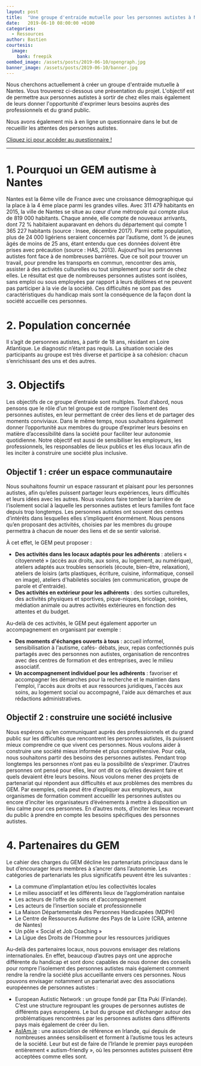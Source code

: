 ```yaml
---
layout: post
title:  "Une groupe d'entraide mutuelle pour les personnes autistes à Nantes"
date:   2019-06-10 08:00:00 +0100
categories:
  - Ressources
author: Bastien
courtesis:
  image:
    bank: freepik
oembed_image: /assets/posts/2019-06-10/opengraph.jpg
banner_image: /assets/posts/2019-06-10/banner.jpg
---
```



Nous cherchons actuellement à créer un groupe d'entraide mutuelle à Nantes.
Vous trouverez ci-dessous une présentation du projet.
L'objectif est de permettre aux personnes autistes à sortir de chez elles mais également de leurs donner l'opportunité d'exprimer leurs besoins auprès des professionnels et du grand public. 
 
Nous avons également mis à en ligne un questionnaire dans le but de recueillir les attentes des personnes autistes.

<div class="center">

<a class="big" href="https://docs.google.com/forms/d/e/1FAIpQLSeyk298n2L5ZoVuY6s43QNEKsauLmSjGOTBFk7YiQ7vgfOJHQ/viewform">Cliquez ici pour accéder au questionnaire !</a>

</div>


----

# 1. Pourquoi un GEM autisme à Nantes

Nantes est la 6ème ville de France avec une croissance démographique qui la place à la 4 ème place
parmi les grandes villes. Avec 311 479 habitants en 2015, la ville de Nantes se situe au cœur d’une
métropole qui compte plus de 819 000 habitants. Chaque année, elle compte de nouveaux
arrivants, dont 72 % habitaient auparavant en dehors du département qui compte 1 365 227
habitants (source : Insee, décembre 2017). Parmi cette population, plus de 24 000 ligériens seraient
concernés par l’autisme, dont 1⁄3 de jeunes âgés de moins de 25 ans, étant entendu que ces données
doivent être prises avec précaution (source : HAS, 2013).
Aujourd’hui les personnes autistes font face à de nombreuses barrières. Que ce soit pour trouver un
travail, pour prendre les transports en commun, rencontrer des amis, assister à des activités
culturelles ou tout simplement pour sortir de chez elles.
Le résultat est que de nombreuses personnes autistes sont isolées, sans emploi ou sous employées
par rapport à leurs diplômes et ne peuvent pas participer à la vie de la société.
Ces difficultés ne sont pas des caractéristiques du handicap mais sont la conséquence de la façon
dont la société accueille ces personnes.

# 2. Population concernée
Il s’agit de personnes autistes, à partir de 18 ans, résidant en Loire Atlantique. Le diagnostic n’étant pas requis.
La situation sociale des participants au groupe est très diverse et participe à sa cohésion: chacun
s’enrichissant des uns et des autres.


# 3. Objectifs

Les objectifs de ce groupe d’entraide sont multiples.
Tout d’abord, nous pensons que le rôle d’un tel groupe est de rompre l’isolement des personnes
autistes, en leur permettant de créer des liens et de partager des moments conviviaux. Dans le
même temps, nous souhaitons également donner l’opportunité aux membres du groupe d’exprimer
leurs besoins en matière d’accessibilité dans la société pour faciliter leur autonomie quotidienne.
Notre objectif est aussi de sensibiliser les employeurs, les professionnels, les responsables de lieux
publics et les élus locaux afin de les inciter à construire une société plus inclusive.

## Objectif 1 : créer un espace communautaire

Nous souhaitons fournir un espace rassurant et plaisant pour les personnes autistes, afin qu’elles
puissent partager leurs expériences, leurs difficultés et leurs idées avec les autres. Nous voulons
faire tomber la barrière de l’isolement social à laquelle les personnes autistes et leurs familles font
face depuis trop longtemps.
Les personnes autistes ont souvent des centres d’intérêts dans lesquelles elles s’impliquent
énormément. Nous pensons qu’en proposant des activités, choisies par les membres du groupe
permettra à chacun de nouer des liens et de se sentir valorisé.

À cet effet, le GEM peut proposer :

  - **Des activités dans les locaux adaptés pour les adhérents** : ateliers « citoyenneté » (accès aux
droits, aux soins, au logement, au numérique), ateliers adaptés aux troubles sensoriels
(écoute, bien-être, relaxation), ateliers de loisirs (arts plastiques, écriture, cuisine,
informatique, conseil en image), ateliers d'habiletés sociales (en communication, groupe de
parole et d'entraide).
  - **Des activités en extérieur pour les adhérents** : des sorties culturelles, des activités physiques
et sportives, pique-niques, bricolage, soirées, médiation animale ou autres activités
extérieures en fonction des attentes et du budget.

Au-delà de ces activités, le GEM peut également apporter un accompagnement en organisant par
exemple :



  - **Des moments d'échanges ouverts à tous** : accueil informel, sensibilisation à l'autisme, cafés-
débats, jeux, repas confectionnés puis partagés avec des personnes non autistes,
organisation de rencontres avec des centres de formation et des entreprises, avec le milieu
associatif.
  - **Un accompagnement individuel pour les adhérents** : favoriser et accompagner les
démarches pour la recherche et le maintien dans l'emploi, l'accès aux droits et aux
ressources juridiques, l'accès aux soins, au logement social ou accompagné, l'aide aux
démarches et aux rédactions administratives.


## Objectif 2 : construire une société inclusive

Nous espérons qu’en communiquant auprès des professionnels et du grand public sur les
difficultés que rencontrent les personnes autistes, ils puissent mieux comprendre ce que vivent
ces personnes. Nous voulons aider à construire une société mieux informée et plus
compréhensive.
Pour cela, nous souhaitons partir des besoins des personnes autistes. Pendant trop longtemps
les personnes n’ont pas eu la possibilité de s’exprimer. D’autres personnes ont pensé pour elles,
leur ont dit ce qu’elles devaient faire et quels devaient être leurs besoins.
Nous voulons mener des projets de partenariat qui répondent aux difficultés et aux problèmes
des membres du GEM. Par exemples, cela peut être d’expliquer aux employeurs, aux
organismes de formation comment accueillir les personnes autistes ou encore d’inciter les
organisateurs d’événements à mettre à disposition un lieu calme pour ces personnes. En
d’autres mots, d’inciter les lieux recevant du public à prendre en compte les besoins
spécifiques des personnes autistes.

# 4. Partenaires du GEM

Le cahier des charges du GEM décline les partenariats principaux dans le but d’encourager leurs
membres à s’ancrer dans l’autonomie. Les catégories de partenariats les plus significatifs peuvent
être les suivantes :

  - La commune d’implantation et/ou les collectivités locales
  - Le milieu associatif et les différents lieux de l’agglomération nantaise
  - Les acteurs de l’offre de soins et d’accompagnement
  - Les acteurs de l’insertion sociale et professionnelle
  - La Maison Départementale des Personnes Handicapées (MDPH)
  - Le Centre de Ressources Autisme des Pays de la Loire (CRA, antenne de Nantes)
  - Un pôle « Social et Job Coaching »
  - La Ligue des Droits de l'Homme pour les ressources juridiques

Au-delà des partenaires locaux, nous pouvons envisager des relations internationales. En effet,
beaucoup d’autres pays ont une approche différente du handicap et sont donc capables de nous
donner des conseils pour rompre l’isolement des personnes autistes mais également comment
rendre la rendre la société plus accueillante envers ces personnes.
Nous pouvons envisager notamment un partenariat avec des associations européennes de
personnes autistes :

  - European Autistic Network : un groupe fondé par Etta Puki (Finlande). C’est une structure
regroupant les groupes de personnes autistes de différents pays européens. Le but du
groupe est d’échanger autour des problématiques rencontrées par les personnes autistes
dans différents pays mais également de créer du lien.
  - <a href="https://asiam.ie">AsIAm.ie</a> : une association de référence en Irlande, qui depuis de nombreuses années
sensibilisent et forment à l’autisme tous les acteurs de la société. Leur but est de faire de
l’Irlande le premier pays européen entièrement « autism-friendly », où les personnes autistes
puissent être acceptées comme elles sont.



